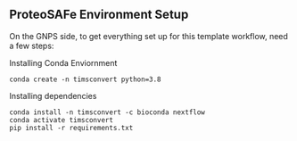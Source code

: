 ## ProteoSAFe Environment Setup

On the GNPS side, to get everything set up for this template workflow, need a few steps:

Installing Conda Enviornment

```
conda create -n timsconvert python=3.8
```

Installing dependencies

```
conda install -n timsconvert -c bioconda nextflow
conda activate timsconvert 
pip install -r requirements.txt
```